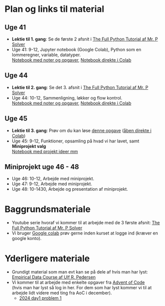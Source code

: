 # Plan og links til material

## Uge 41
- **Lektie til 1. gang**: Se de første 2 afsnit i  [The Full Python Tutorial af Mr. P Solver](https://www.youtube.com/playlist?list=PLkdGijFCNuVnGxo-1fSNcdHh5gZc17oRM)
- Uge 41: 9-12, Jupyter notebook (Google Colab), Python som en lommeregner, variable, datatyper.\
 [Notebook med noter og opgaver](https://github.com/BoJakobsen/PythonTAP2025/blob/main/Session1.ipynb), [Notebook direkte i Colab](https://colab.research.google.com/github/BoJakobsen/PythonTAP2025/blob/main/Session1.ipynb)
## Uge 44
- **Lektie til 2. gang**: Se det 3. afsnit i  [The Full Python Tutorial af Mr. P Solver](https://www.youtube.com/playlist?list=PLkdGijFCNuVnGxo-1fSNcdHh5gZc17oRM)
- Uge 44: 10-12, Sammenligning, løkker og flow kontrol.\
  [Notebook med noter og opgaver](https://github.com/BoJakobsen/PythonTAP2025/blob/main/Session2.ipynb), [Notebook direkte i Colab](https://colab.research.google.com/github/BoJakobsen/PythonTAP2025/blob/main/Session2.ipynb)
## Uge 45
- **Lektie til 3. gang**: Prøv om du kan løse 
  [denne opgave](https://github.com/BoJakobsen/PythonTAP2025/blob/main/AoC2024_day1.ipynb) ([åben direkte i Colab](https://colab.research.google.com/github/BoJakobsen/Python101/blob/main/AoC2024_day1.ipynb))
- Uge 45: 9-12, Funktioner, opsamling på hvad vi har lavet, samt **Miniprojekt valg**\
   [Notebook med projekt ideer mm](https://github.com/BoJakobsen/PythonTAP2025/blob/main/Projekt_ideer.ipynb)
## Miniprojekt uge 46 - 48
- Uge 46: 10-12, Arbejde med miniprojekt.
- Uge 47: 9-12, Arbejde med miniprojekt.
- Uge 48: 10-1430, Arbejde og presentation af miniprojekt.

# Baggrundsmateriale
- Youtube serie hvoraf vi kommer til at arbejde med de 3 første afsnit: [The Full Python Tutorial af Mr. P Solver](https://www.youtube.com/playlist?list=PLkdGijFCNuVnGxo-1fSNcdHh5gZc17oRM)
- Vi bruger [Google colab](https://colab.research.google.com/) prøv gerne inden kurset at logge ind (kræver en google konto).

# Yderligere materiale
- Grundigt material som man evt kan se på dele af hvis man har lyst: [Empirical Data Course af Ulf R. Pedersen ](https://gitlab.com/natural-sciences-ruc/empirical-data-course)
- Vi kommer til at arbejde med enkelte opgaver fra [Advent of Code](https://adventofcode.com/)\
  (hvis man har lyst så log in her. For dem som har lyst kommer vi til at arbejde lidt videre med ting fra AoC i december).
  - [2024 day1 problem 1](https://github.com/BoJakobsen/PythonTAP2025/blob/main/AoC2024_day1.ipynb)
